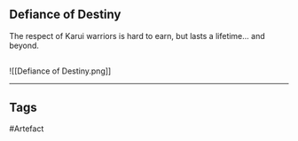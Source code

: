 ## Defiance of Destiny
The respect of Karui warriors is hard to earn,
but lasts a lifetime... and beyond.
## 
![[Defiance of Destiny.png]]

---
## Tags
#Artefact